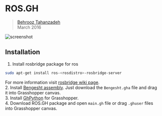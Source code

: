 # ROS.GH

> [Behrooz Tahanzadeh](http://b-tz.com)<br/>
> March 2016<br/>

![screenshot](https://raw.githubusercontent.com/behrooz-tahanzadeh/ROS.GH/master/assets/cover.gif)

Installation
-----
1. Install rosbridge package for ros
```bash
sudo apt-get install ros-<rosdistro>-rosbridge-server
```
For more information visit [rosbridge wiki page](http://wiki.ros.org/rosbridge_suite).<br/>
2. Install [Bengesht assembly](http://www.food4rhino.com/project/bengesht). Just download the `Bengesht.gha` file and drag it into Grasshopper canvas.<br/>
3. Install [GhPython](http://www.food4rhino.com/project/ghpython?etx) for Grasshopper.<br/>
4. Download ROS.GH package and open `main.gh` file or drag `.ghuser` files into Grasshopper canvas.
